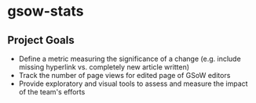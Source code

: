 # gsow-stats

## Project Goals

* Define a metric measuring the significance of a change (e.g. include missing hyperlink vs. completely new article written)
* Track the number of page views for edited page of GSoW editors
* Provide exploratory and visual tools to assess and measure the impact of the team's efforts

